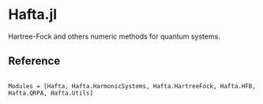 Hafta.jl
========

Hartree-Fock and others numeric methods for quantum systems.

## Reference

```@index
```

```@autodocs
Modules = [Hafta, Hafta.HarmonicSystems, Hafta.HartreeFock, Hafta.HFB, Hafta.QRPA, Hafta.Utils]
```
